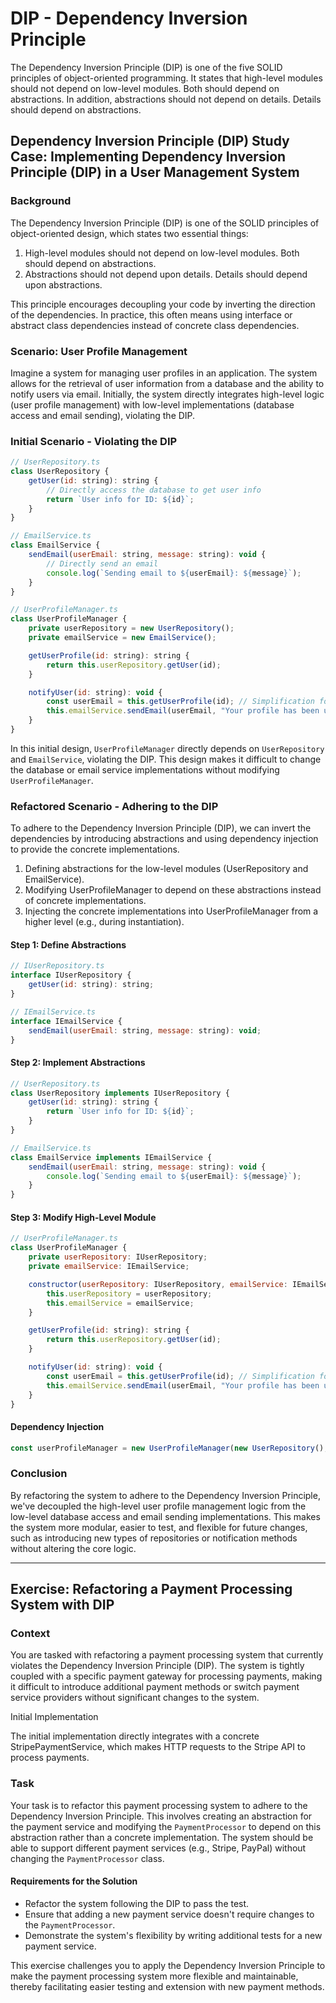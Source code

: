 # DIP - Dependency Inversion Principle

The Dependency Inversion Principle (DIP) is one of the five SOLID principles of object-oriented programming. It states that high-level modules should not depend on low-level modules. Both should depend on abstractions. In addition, abstractions should not depend on details. Details should depend on abstractions.

## Dependency Inversion Principle (DIP) Study Case: Implementing Dependency Inversion Principle (DIP) in a User Management System

### Background
The Dependency Inversion Principle (DIP) is one of the SOLID principles of object-oriented design, which states two essential things:

1. High-level modules should not depend on low-level modules. Both should depend on abstractions.
2. Abstractions should not depend upon details. Details should depend upon abstractions.

This principle encourages decoupling your code by inverting the direction of the dependencies. In practice, this often means using interface or abstract class dependencies instead of concrete class dependencies.

### Scenario: User Profile Management

Imagine a system for managing user profiles in an application. The system allows for the retrieval of user information from a database and the ability to notify users via email. Initially, the system directly integrates high-level logic (user profile management) with low-level implementations (database access and email sending), violating the DIP.

### Initial Scenario - Violating the DIP

```javascript
// UserRepository.ts
class UserRepository {
    getUser(id: string): string {
        // Directly access the database to get user info
        return `User info for ID: ${id}`;
    }
}

// EmailService.ts
class EmailService {
    sendEmail(userEmail: string, message: string): void {
        // Directly send an email
        console.log(`Sending email to ${userEmail}: ${message}`);
    }
}

// UserProfileManager.ts
class UserProfileManager {
    private userRepository = new UserRepository();
    private emailService = new EmailService();

    getUserProfile(id: string): string {
        return this.userRepository.getUser(id);
    }

    notifyUser(id: string): void {
        const userEmail = this.getUserProfile(id); // Simplification for example
        this.emailService.sendEmail(userEmail, "Your profile has been updated.");
    }
}
```

In this initial design, `UserProfileManager` directly depends on `UserRepository` and `EmailService`, violating the DIP. This design makes it difficult to change the database or email service implementations without modifying `UserProfileManager`.

### Refactored Scenario - Adhering to the DIP

To adhere to the Dependency Inversion Principle (DIP), we can invert the dependencies by introducing abstractions and using dependency injection to provide the concrete implementations.

1. Defining abstractions for the low-level modules (UserRepository and EmailService).
2. Modifying UserProfileManager to depend on these abstractions instead of concrete implementations.
3. Injecting the concrete implementations into UserProfileManager from a higher level (e.g., during instantiation).

#### Step 1: Define Abstractions

```javascript
// IUserRepository.ts
interface IUserRepository {
    getUser(id: string): string;
}

// IEmailService.ts
interface IEmailService {
    sendEmail(userEmail: string, message: string): void;
}
```

#### Step 2: Implement Abstractions

```javascript
// UserRepository.ts
class UserRepository implements IUserRepository {
    getUser(id: string): string {
        return `User info for ID: ${id}`;
    }
}

// EmailService.ts
class EmailService implements IEmailService {
    sendEmail(userEmail: string, message: string): void {
        console.log(`Sending email to ${userEmail}: ${message}`);
    }
}
```

#### Step 3: Modify High-Level Module

```javascript
// UserProfileManager.ts
class UserProfileManager {
    private userRepository: IUserRepository;
    private emailService: IEmailService;

    constructor(userRepository: IUserRepository, emailService: IEmailService) {
        this.userRepository = userRepository;
        this.emailService = emailService;
    }

    getUserProfile(id: string): string {
        return this.userRepository.getUser(id);
    }

    notifyUser(id: string): void {
        const userEmail = this.getUserProfile(id); // Simplification for example
        this.emailService.sendEmail(userEmail, "Your profile has been updated.");
    }
}
```

#### Dependency Injection

```javascript
const userProfileManager = new UserProfileManager(new UserRepository(), new EmailService());
```

### Conclusion
By refactoring the system to adhere to the Dependency Inversion Principle, we've decoupled the high-level user profile management logic from the low-level database access and email sending implementations. This makes the system more modular, easier to test, and flexible for future changes, such as introducing new types of repositories or notification methods without altering the core logic.

---

## Exercise: Refactoring a Payment Processing System with DIP

### Context

You are tasked with refactoring a payment processing system that currently violates the Dependency Inversion Principle (DIP). The system is tightly coupled with a specific payment gateway for processing payments, making it difficult to introduce additional payment methods or switch payment service providers without significant changes to the system.

Initial Implementation

The initial implementation directly integrates with a concrete StripePaymentService, which makes HTTP requests to the Stripe API to process payments.

### Task
Your task is to refactor this payment processing system to adhere to the Dependency Inversion Principle. This involves creating an abstraction for the payment service and modifying the `PaymentProcessor` to depend on this abstraction rather than a concrete implementation. The system should be able to support different payment services (e.g., Stripe, PayPal) without changing the `PaymentProcessor` class.

#### Requirements for the Solution
- Refactor the system following the DIP to pass the test.
- Ensure that adding a new payment service doesn't require changes to the `PaymentProcessor`.
- Demonstrate the system's flexibility by writing additional tests for a new payment service.

This exercise challenges you to apply the Dependency Inversion Principle to make the payment processing system more flexible and maintainable, thereby facilitating easier testing and extension with new payment methods.




